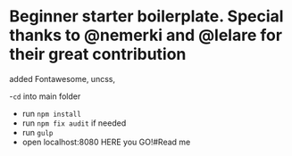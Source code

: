 # Beginner starter boilerplate. Special thanks to @nemerki and @lelare for their great contribution


added Fontawesome, uncss, 






-`cd` into main folder
- run `npm install`
- run `npm fix audit` if needed
- run `gulp`
- open localhost:8080
HERE you GO!#Read me
